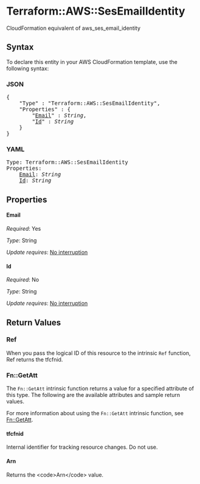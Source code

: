 # Terraform::AWS::SesEmailIdentity

CloudFormation equivalent of aws_ses_email_identity

## Syntax

To declare this entity in your AWS CloudFormation template, use the following syntax:

### JSON

<pre>
{
    "Type" : "Terraform::AWS::SesEmailIdentity",
    "Properties" : {
        "<a href="#email" title="Email">Email</a>" : <i>String</i>,
        "<a href="#id" title="Id">Id</a>" : <i>String</i>
    }
}
</pre>

### YAML

<pre>
Type: Terraform::AWS::SesEmailIdentity
Properties:
    <a href="#email" title="Email">Email</a>: <i>String</i>
    <a href="#id" title="Id">Id</a>: <i>String</i>
</pre>

## Properties

#### Email

_Required_: Yes

_Type_: String

_Update requires_: [No interruption](https://docs.aws.amazon.com/AWSCloudFormation/latest/UserGuide/using-cfn-updating-stacks-update-behaviors.html#update-no-interrupt)

#### Id

_Required_: No

_Type_: String

_Update requires_: [No interruption](https://docs.aws.amazon.com/AWSCloudFormation/latest/UserGuide/using-cfn-updating-stacks-update-behaviors.html#update-no-interrupt)

## Return Values

### Ref

When you pass the logical ID of this resource to the intrinsic `Ref` function, Ref returns the tfcfnid.

### Fn::GetAtt

The `Fn::GetAtt` intrinsic function returns a value for a specified attribute of this type. The following are the available attributes and sample return values.

For more information about using the `Fn::GetAtt` intrinsic function, see [Fn::GetAtt](https://docs.aws.amazon.com/AWSCloudFormation/latest/UserGuide/intrinsic-function-reference-getatt.html).

#### tfcfnid

Internal identifier for tracking resource changes. Do not use.

#### Arn

Returns the &lt;code&gt;Arn&lt;/code&gt; value.

